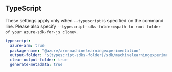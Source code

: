 ## TypeScript

These settings apply only when `--typescript` is specified on the command line.
Please also specify `--typescript-sdks-folder=<path to root folder of your azure-sdk-for-js clone>`.

``` yaml $(typescript)
typescript:
  azure-arm: true
  package-name: "@azure/arm-machinelearningexperimentation"
  output-folder: "$(typescript-sdks-folder)/sdk/machinelearningexperimentation/arm-machinelearningexperimentation"
  clear-output-folder: true
  generate-metadata: true
```
